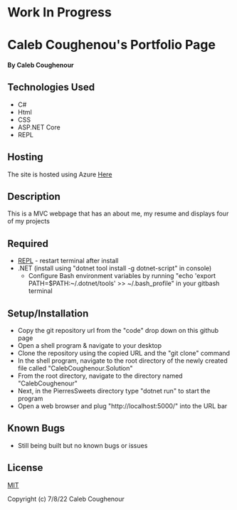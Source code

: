 # Work In Progress

# Caleb Coughenou's Portfolio Page

#### By Caleb Coughenour

## Technologies Used

* C#
* Html
* CSS
* ASP.NET Core
* REPL

## Hosting

 The site is hosted using Azure [Here](https://calebcoughenour.com)

## Description

 This is a MVC webpage that has an about me, my resume and displays four of my projects

 ## Required

* [REPL](https://dotnet.microsoft.com/en-us/download/dotnet/thank-you/sdk-5.0.401-windows-x64-installer) - restart terminal after install
* .NET (install using "dotnet tool install -g dotnet-script" in console)
    - Configure Bash environment variables by running "echo 'export PATH=$PATH:~/.dotnet/tools' >> ~/.bash_profile" in your gitbash terminal

## Setup/Installation

* Copy the git repository url from the "code" drop down on this github page
* Open a shell program & navigate to your desktop
* Clone the repository using the copied URL and the "git clone" command
* In the shell program, navigate to the root directory of the newly created file called "CalebCoughenour.Solution"
* From the root directory, navigate to the directory named "CalebCoughenour"
* Next, in the PierresSweets directory type "dotnet run" to start the program
* Open a web browser and plug "http://localhost:5000/" into the URL bar

## Known Bugs

* Still being built but no known bugs or issues

## License

[MIT](LICENSE)

Copyright (c) 7/8/22 Caleb Coughenour